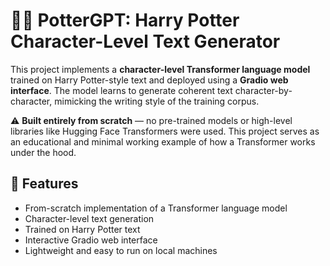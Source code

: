 # 🧙‍♂️ PotterGPT: Harry Potter Character-Level Text Generator

This project implements a **character-level Transformer language model** trained on Harry Potter-style text and deployed using a **Gradio web interface**. The model learns to generate coherent text character-by-character, mimicking the writing style of the training corpus.

⚠️ **Built entirely from scratch** — no pre-trained models or high-level libraries like Hugging Face Transformers were used. This project serves as an educational and minimal working example of how a Transformer works under the hood.

## 📌 Features

- From-scratch implementation of a Transformer language model  
- Character-level text generation  
- Trained on Harry Potter text  
- Interactive Gradio web interface  
- Lightweight and easy to run on local machines  

